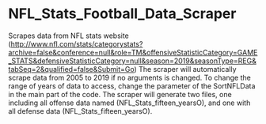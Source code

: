 # NFL_Stats_Football_Data_Scraper
Scrapes data from NFL stats website (http://www.nfl.com/stats/categorystats?archive=false&conference=null&role=TM&offensiveStatisticCategory=GAME_STATS&defensiveStatisticCategory=null&season=2019&seasonType=REG&tabSeq=2&qualified=false&Submit=Go)
The scraper will automatically scrape data from 2005 to 2019 if no arguments is changed. To change the range of years of data to access, change the parameter of the SortNFLData in the main part of the code. The scraper will generate two files, one including all offense data named (NFL_Stats_fifteen_yearsO), and one with all defense data (NFL_Stats_fifteen_yearsO). 
